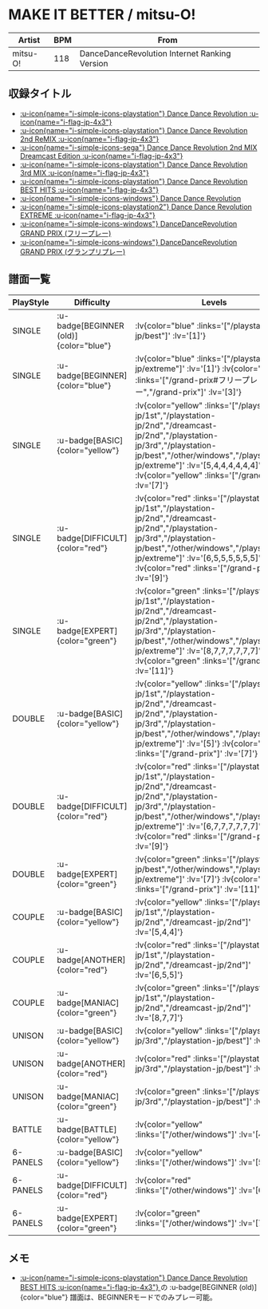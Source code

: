 # MAKE IT BETTER / mitsu-O!

|Artist|BPM|From|
|------|---|----|
|mitsu-O!|118|DanceDanceRevolution Internet Ranking Version|

## 収録タイトル

- [ :u-icon{name="i-simple-icons-playstation"} Dance Dance Revolution :u-icon{name="i-flag-jp-4x3"} ](/playstation-jp/1st)
- [ :u-icon{name="i-simple-icons-playstation"} Dance Dance Revolution 2nd ReMIX :u-icon{name="i-flag-jp-4x3"} ](/playstation-jp/2nd)
- [ :u-icon{name="i-simple-icons-sega"} Dance Dance Revolution 2nd MIX Dreamcast Edition :u-icon{name="i-flag-jp-4x3"} ](/dreamcast-jp/2nd)
- [ :u-icon{name="i-simple-icons-playstation"} Dance Dance Revolution 3rd MIX :u-icon{name="i-flag-jp-4x3"} ](/playstation-jp/3rd)
- [ :u-icon{name="i-simple-icons-playstation"} Dance Dance Revolution BEST HITS :u-icon{name="i-flag-jp-4x3"} ](/playstation-jp/best)
- [ :u-icon{name="i-simple-icons-windows"} Dance Dance Revolution](/other/windows)
- [ :u-icon{name="i-simple-icons-playstation2"} Dance Dance Revolution EXTREME :u-icon{name="i-flag-jp-4x3"} ](/playstation2-jp/extreme)
- [ :u-icon{name="i-simple-icons-windows"} DanceDanceRevolution GRAND PRIX (フリープレー)](/grand-prix#フリープレー)
- [ :u-icon{name="i-simple-icons-windows"} DanceDanceRevolution GRAND PRIX (グランプリプレー)](/grand-prix)

## 譜面一覧

|PlayStyle|Difficulty|Levels|Notes|Movie|
|---------|----------|------|-----|-----|
|SINGLE| :u-badge[BEGINNER (old)]{color="blue"} | :lv{color="blue" :links='["/playstation-jp/best"]' :lv='[1]'} |64/0||
|SINGLE| :u-badge[BEGINNER]{color="blue"} | :lv{color="blue" :links='["/playstation2-jp/extreme"]' :lv='[1]'}  :lv{color="blue" :links='["/grand-prix#フリープレー","/grand-prix"]' :lv='[3]'} |67/0||
|SINGLE| :u-badge[BASIC]{color="yellow"} | :lv{color="yellow" :links='["/playstation-jp/1st","/playstation-jp/2nd","/dreamcast-jp/2nd","/playstation-jp/3rd","/playstation-jp/best","/other/windows","/playstation2-jp/extreme"]' :lv='[5,4,4,4,4,4,4]'}  :lv{color="yellow" :links='["/grand-prix"]' :lv='[7]'} |143/0||
|SINGLE| :u-badge[DIFFICULT]{color="red"} | :lv{color="red" :links='["/playstation-jp/1st","/playstation-jp/2nd","/dreamcast-jp/2nd","/playstation-jp/3rd","/playstation-jp/best","/other/windows","/playstation2-jp/extreme"]' :lv='[6,5,5,5,5,5,5]'}  :lv{color="red" :links='["/grand-prix"]' :lv='[9]'} |168/0||
|SINGLE| :u-badge[EXPERT]{color="green"} | :lv{color="green" :links='["/playstation-jp/1st","/playstation-jp/2nd","/dreamcast-jp/2nd","/playstation-jp/3rd","/playstation-jp/best","/other/windows","/playstation2-jp/extreme"]' :lv='[8,7,7,7,7,7,7]'}  :lv{color="green" :links='["/grand-prix"]' :lv='[11]'} |212/0||
|DOUBLE| :u-badge[BASIC]{color="yellow"} | :lv{color="yellow" :links='["/playstation-jp/1st","/playstation-jp/2nd","/dreamcast-jp/2nd","/playstation-jp/3rd","/playstation-jp/best","/other/windows","/playstation2-jp/extreme"]' :lv='[5]'}  :lv{color="yellow" :links='["/grand-prix"]' :lv='[7]'} |130/0||
|DOUBLE| :u-badge[DIFFICULT]{color="red"} | :lv{color="red" :links='["/playstation-jp/1st","/playstation-jp/2nd","/dreamcast-jp/2nd","/playstation-jp/3rd","/playstation-jp/best","/other/windows","/playstation2-jp/extreme"]' :lv='[6,7,7,7,7,7,7]'}  :lv{color="red" :links='["/grand-prix"]' :lv='[9]'} |180/0||
|DOUBLE| :u-badge[EXPERT]{color="green"} | :lv{color="green" :links='["/playstation-jp/best","/other/windows","/playstation2-jp/extreme"]' :lv='[7]'}  :lv{color="green" :links='["/grand-prix"]' :lv='[11]'} |220/0||
|COUPLE| :u-badge[BASIC]{color="yellow"} | :lv{color="yellow" :links='["/playstation-jp/1st","/playstation-jp/2nd","/dreamcast-jp/2nd"]' :lv='[5,4,4]'} |||
|COUPLE| :u-badge[ANOTHER]{color="red"} | :lv{color="red" :links='["/playstation-jp/1st","/playstation-jp/2nd","/dreamcast-jp/2nd"]' :lv='[6,5,5]'} |||
|COUPLE| :u-badge[MANIAC]{color="green"} | :lv{color="green" :links='["/playstation-jp/1st","/playstation-jp/2nd","/dreamcast-jp/2nd"]' :lv='[8,7,7]'} |||
|UNISON| :u-badge[BASIC]{color="yellow"} | :lv{color="yellow" :links='["/playstation-jp/3rd","/playstation-jp/best"]' :lv='[4]'} |||
|UNISON| :u-badge[ANOTHER]{color="red"} | :lv{color="red" :links='["/playstation-jp/3rd","/playstation-jp/best"]' :lv='[5]'} |||
|UNISON| :u-badge[MANIAC]{color="green"} | :lv{color="green" :links='["/playstation-jp/3rd","/playstation-jp/best"]' :lv='[7]'} |||
|BATTLE| :u-badge[BATTLE]{color="yellow"} | :lv{color="yellow" :links='["/other/windows"]' :lv='[4]'} |||
|6-PANELS| :u-badge[BASIC]{color="yellow"} | :lv{color="yellow" :links='["/other/windows"]' :lv='[5]'} |143/0||
|6-PANELS| :u-badge[DIFFICULT]{color="red"} | :lv{color="red" :links='["/other/windows"]' :lv='[6]'} |188/0||
|6-PANELS| :u-badge[EXPERT]{color="green"} | :lv{color="green" :links='["/other/windows"]' :lv='[7]'} |212/0||

## メモ

- [ :u-icon{name="i-simple-icons-playstation"} Dance Dance Revolution BEST HITS :u-icon{name="i-flag-jp-4x3"} ](/playstation-jp/best)の :u-badge[BEGINNER (old)]{color="blue"} 譜面は、BEGINNERモードでのみプレー可能。
